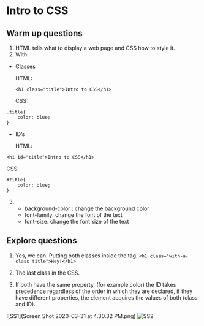 # Intro to CSS
## Warm up questions
1. HTML tells what to display a web page and CSS how to style it.
2. With:
* Classes 

	HTML: 
    
    `<h1 class="title">Intro to CSS</h1>`
    
    CSS:
    
```
.title{
	color: blue;
}     
```
* ID’s

	HTML:
	
`<h1 id="title">Intro to CSS</h1>`

   CSS:

```
#title{
	color: blue;
}
```

3. * background-color : change the background color
   * font-family: change the font of the text
   * font-size: change the font size of the text
   
   
   
## Explore questions
1.  Yes, we can. Putting both classes inside the tag.
`<h1 class="with-a-class title">Hey!</h1>`

2. The last class in the CSS.
3. If both have the same property, (for example color) the ID takes precedence regardless of the order in which they are declared, if they have different properties, the element acquires the values of both (class and ID).

![SS1](Screen Shot 2020-03-31 at 4.30.32 PM.png)
![SS2](imagenes/img1.png)
 

